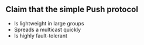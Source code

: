 ## Claim that the simple Push protocol
- Is lightweight in large groups
- Spreads a multicast quickly
- Is highly fault-tolerant